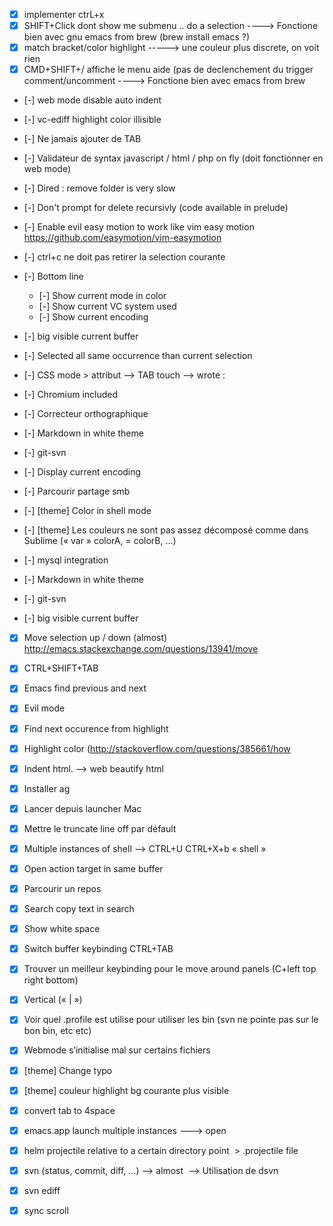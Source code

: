 - [x] implementer ctrL+x
- [x] SHIFT+Click dont show me submenu .. do a selection
      ----> Fonctione bien avec gnu emacs from brew (brew install emacs ?)
- [x] match bracket/color highlight -----> une couleur plus discrete, on voit rien
- [x] CMD+SHIFT+/ affiche le menu aide (pas de declenchement du trigger comment/uncomment
      ----> Fonctione bien avec emacs from brew
- [-] web mode disable auto indent 
- [-] vc-ediff highlight color illisible
- [-] Ne jamais ajouter de TAB
- [-] Validateur de syntax javascript / html / php on fly (doit fonctionner en web mode)
- [-] Dired : remove folder is very slow
- [-] Don't prompt for delete recursivly (code available in prelude)
- [-] Enable evil easy motion to work like vim easy motion  https://github.com/easymotion/vim-easymotion
- [-] ctrl+c ne doit pas retirer la selection courante


- [-] Bottom line
  - [-] Show current mode in color
  - [-] Show current VC system used
  - [-] Show current encoding
- [-] big visible current buffer
- [-] Selected all same occurrence than current selection   
- [-] CSS mode > attribut —> TAB touch —> wrote :   
- [-] Chromium included   
- [-] Correcteur orthographique   
- [-] Markdown in white theme
- [-] git-svn
- [-] Display current encoding   
- [-] Parcourir partage smb   
- [-] [theme] Color in shell mode   
- [-] [theme] Les couleurs ne sont pas assez décomposé comme dans Sublime (« var » colorA, = colorB, …)   
- [-] mysql integration  
- [-] Markdown in white theme
- [-] git-svn
- [-] big visible current buffer

- [x] Move selection up / down (almost)            http://emacs.stackexchange.com/questions/13941/move
- [x] CTRL+SHIFT+TAB   
- [x] Emacs find previous and next   
- [x] Evil mode 
- [x] Find next occurence from highlight   
- [x] Highlight color (http://stackoverflow.com/questions/385661/how
- [x] Indent html.  —> web beautify html   
- [x] Installer ag    
- [x] Lancer depuis launcher Mac   
- [x] Mettre le truncate line off par défault   
- [x] Multiple instances of shell ——> CTRL+U CTRL+X+b « shell »   
- [x] Open action target in same buffer   
- [x] Parcourir un repos   
- [x] Search copy text in search   
- [x] Show white space   
- [x] Switch buffer keybinding CTRL+TAB 
- [x] Trouver un meilleur keybinding pour le move around panels (C+left top right bottom)   
- [x] Vertical (« | »)      
- [x] Voir quel .profile est utilise pour utiliser les bin (svn ne pointe pas sur le bon bin, etc etc)   
- [x] Webmode s’initialise mal sur certains fichiers   
- [x] [theme] Change typo   
- [x] [theme] couleur highlight bg courante plus visible   
- [x] convert tab to 4space   
- [x] emacs.app launch multiple instances ———> open 
- [x] helm projectile relative to a certain directory point       > .projectile file   
- [x] svn (status, commit, diff, …) ——> almost          —> Utilisation de dsvn   
- [x] svn ediff       
- [x] sync scroll   









